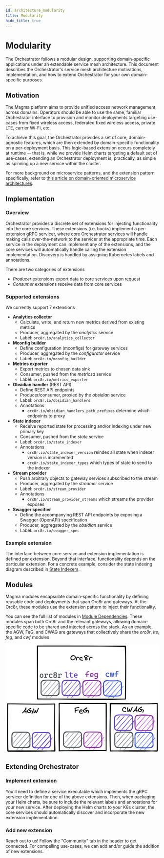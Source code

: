 ```yaml
---
id: architecture_modularity
title: Modularity
hide_title: true
---
```


# Modularity

The Orchestrator follows a modular design, supporting domain-specific applications under an extendable service mesh architecture. This document describes the Orchestrator's service mesh architecture motivations, implementation, and how to extend Orchestrator for your own domain-specific purposes.

## Motivation

The Magma platform aims to provide unified access network management, across domains. Operators should be able to use the same, familiar Orchestrator interface to provision and monitor deployments targeting use-cases from fixed wireless access, federated fixed wireless access, private LTE, carrier Wi-Fi, etc.

To achieve this goal, the Orchestrator provides a set of core, domain-agnostic features, which are then extended by domain-specific functionality on a per-deployment basis. This logic-based extension occurs completely at runtime -- that is, while we provide Helm charts targeting a default set of use-cases, extending an Orchestrator deployment is, practically, as simple as spinning up a new service within the cluster.

For more background on microservice patterns, and the extension pattern specifically, refer to [this article on domain-oriented microservice architectures](https://eng.uber.com/microservice-architecture/).

## Implementation

### Overview

Orchestrator provides a discrete set of extensions for injecting functionality into the core services. These extensions (i.e. hooks) implement a per-extension gRPC servicer, where core Orchestrator services will handle making calls over-the-network to the servicer at the appropriate time. Each service in the deployment can implement any of the extensions, and the core services will automatically handle calling the extension implementation. Discovery is handled by assigning Kubernetes labels and annotations.

There are two categories of extensions

- *Producer* extensions export data to core services upon request
- *Consumer* extensions receive data from core services

### Supported extensions

We currently support 7 extensions

- **Analytics collector**
    - Calculate, write, and return new metrics derived from existing metrics
    - Producer, aggregated by the *analytics* service
    - Label: `orc8r.io/analytics_collector`
- **Mconfig builder**
    - Define configuration (mconfigs) for gateway services
    - Producer, aggregated by the *configurator* service
    - Label: `orc8r.io/mconfig_builder`
- **Metrics exporter**
    - Export metrics to chosen data sink
    - Consumer, pushed from the *metricsd* service
    - Label: `orc8r.io/metrics_exporter`
- **Obsidian handler** (REST API)
    - Define REST API endpoints
    - Producer/consumer, proxied by the *obsidian* service
    - Label: `orc8r.io/obsidian_handlers`
    - Annotations
        - `orc8r.io/obsidian_handlers_path_prefixes` determine which endpoints to proxy
- **State indexer**
    - Receive reported state for processing and/or indexing under new primary key
    - Consumer, pushed from the *state* service
    - Label: `orc8r.io/state_indexer`
    - Annotations
        - `orc8r.io/state_indexer_version` reindex all state when indexer version is incremented
        - `orc8r.io/state_indexer_types` which types of state to send to the indexer
- **Stream provider**
    - Push arbitrary objects to gateway services subscribed to the stream
    - Producer, aggregated by the *streamer* service
    - Label: `orc8r.io/stream_provider`
    - Annotations
        - `orc8r.io/stream_provider_streams` which streams the provider exposes
- **Swagger specifier**
    - Define the accompanying REST API endpoints by exposing a Swagger (OpenAPI) specification
    - Producer, aggregated by the *obsidian* service
    - Label: `orc8r.io/swagger_spec`

### Example extension

The interface between core service and extension implementation is defined per extension. Beyond that interface, functionality depends on the particular extension. For a concrete example, consider the state indexing diagram described in [State Indexers](./dev_indexers.md).

## Modules

Magma modules encapsulate domain-specific functionality by defining reusable code and deployments that span Orc8r and gateways. At the Orc8r, these modules use the extension pattern to inject their functionality.

You can see the full list of modules in [Module Dependencies](./dev_dependencies.md). These modules span both Orc8r and the relevant gateways, allowing domain-specific code to be shared and injected across the stack. As an example, the AGW, FeG, and CWAG are gateways that collectively share the *orc8r*, *lte*, *feg*, and *cwf* modules

![Orc8r modules example](../assets/orc8r/magma_modules.png)

## Extending Orchestrator

### Implement extension

You'll need to define a service executable which implements the gRPC servicer definition for one of the above extensions. Then, when packaging your Helm charts, be sure to include the relevant labels and annotations for your new service. After deploying the Helm charts to your K8s cluster, the core services should automatically discover and incorporate the new extension implementation.

### Add new extension

Reach out to us! Follow the "Community" tab in the header to get connected. For compelling use-cases, we can add and/or guide the addition of new extensions.
